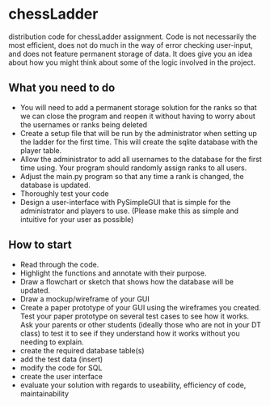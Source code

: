 # chessLadder
distribution code for chessLadder assignment. Code is not necessarily the most efficient, does not do much in the way of error checking user-input, and does not feature permanent storage of data. It does give you an idea about how you might think about some of the logic involved in the project. 

## What you need to do
- You will need to add a permanent storage solution for the ranks so that we can close the program and reopen it without having to worry about the usernames or ranks being deleted
- Create a setup file that will be run by the administrator when setting up the ladder for the first time. This will create the sqlite database with the player table.
- Allow the administrator to add all usernames to the database for the first time using. Your program should randomly assign ranks to all users. 
- Adjust the main.py program so that any time a rank is changed, the database is updated. 
- Thoroughly test your code
- Design a user-interface with PySimpleGUI that is simple for the administrator and players to use. (Please make this as simple and intuitive for your user as possible)

## How to start
- Read through the code.
- Highlight the functions and annotate with their purpose.
- Draw a flowchart or sketch that shows how the database will be updated. 
- Draw a mockup/wireframe of your GUI
- Create a paper prototype of your GUI using the wireframes you created. Test your paper prototype on several test cases to see how it works. Ask your parents or other students (ideally those who are not in your DT class) to test it to see if they understand how it works without you needing to explain. 
- create the required database table(s)
- add the test data (insert)
- modify the code for SQL
- create the user interface
- evaluate your solution with regards to useability, efficiency of code, maintainability




